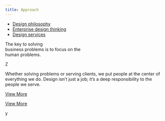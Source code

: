 ```yaml
---
title: Approach
---
```


<title-block>
<anchor-links>

- [Design philosophy](#design-philosophy)
- [Enterprise design thinking](#enterprise-design-thinking)
- [Design services](#design-services)

</anchor-links>

The key to solving<br>
business problems
<span>is to focus on the
<br>human problems.</span>

</title-block>

Z

Whether solving problems or serving clients, we put people at the center of everything we do. Design isn’t just a job; it’s a deep responsibility to the people we serve.

</column>

<grid>
<column>

<a class="link--icon" href=#><span>View More</span> <icon color="blue" inline="true"></icon></a>

<a class="link--icon" href=#><span>View More</span> <icon color="blue" icon="ArrowUpRight20" inline="true"></icon></a>

<icon></icon>
<icon icon="ArrowUpRight20"></icon>
<icon icon="ArrowDown32"></icon>

<icon color="white"></icon>
<icon color="white" icon="ArrowUpRight20"></icon>
<icon color="white" icon="ArrowDown32"></icon>

<icon color="blue"></icon>
<icon color="blue" icon="ArrowUpRight20"></icon>
<icon color="blue" icon="ArrowDown32"></icon>

</column>
</grid>
y

